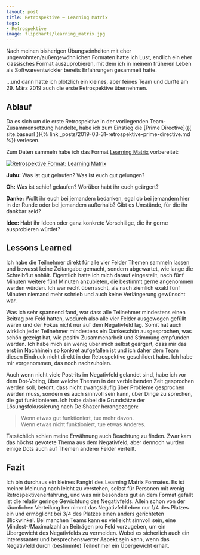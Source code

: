 ```yaml
---
layout: post
title: Retrospektive – Learning Matrix
tags:
- Retrospektive
image: flipcharts/learning_matrix.jpg
---
```


Nach meinen bisherigen Übungseinheiten mit eher ungewohnten/außergewöhnlichen
Formaten hatte ich Lust, endlich ein eher klassisches Format auszuprobieren, mit
dem ich in meinem früheren Leben als Softwareentwickler bereits Erfahrungen
gesammelt hatte.

...und dann hatte ich plötzlich ein kleines, aber feines Team und durfte am 29.
März 2019 auch die erste Retrospektive übernehmen.

## Ablauf

Da es sich um die erste Retrospektive in der vorliegenden Team-Zusammensetzung
handelte, habe ich zum Einstieg die
[Prime Directive]({{ site.baseurl }}{% link _posts/2019-03-31-retrospektive-prime-directive.md %})
verlesen.

Zum Daten sammeln habe ich das Format [Learning Matrix](https://retromat.org/de/?id=9)
vorbereitet:

[![Retrospektive Format: Learning Matrix]({{site.baseurl}}/assets/img/posts/flipcharts/learning_matrix.jpg)]({{site.baseurl}}/assets/img/posts/flipcharts/learning_matrix.jpg)

**Juhu:** Was ist gut gelaufen? Was ist euch gut gelungen?

**Oh:** Was ist schief gelaufen? Worüber habt ihr euch geärgert?

**Danke:** Wollt ihr euch bei jemandem bedanken, egal ob bei jemandem hier in
  der Runde oder bei jemandem außerhalb? Gibt es Umstände, für die ihr dankbar
  seid?

**Idee:** Habt ihr Ideen oder ganz konkrete Vorschläge, die ihr gerne
  ausprobieren würdet?

## Lessons Learned

Ich habe die Teilnehmer direkt für alle vier Felder Themen sammeln lassen und
bewusst keine Zeitangabe gemacht, sondern abgewartet, wie lange die Schreibflut
anhält. Eigentlich hatte ich mich darauf eingestellt, nach fünf Minuten weitere
fünf Minuten anzubieten, die bestimmt gerne angenommen werden würden. Ich war
recht überrascht, als nach ziemlich exakt fünf Minuten niemand mehr schrieb und
auch keine Verlängerung gewünscht war.

Was ich sehr spannend fand, war dass alle Teilnehmer mindestens einen Beitrag
pro Feld hatten, wodurch also alle vier Felder ausgewogen gefüllt waren und der
Fokus nicht nur auf dem Negativfeld lag. Somit hat auch wirklich jeder
Teilnehmer mindestens ein Dankeschön ausgesprochen, was schön gezeigt hat, wie
positiv Zusammenarbeit und Stimmung empfunden werden. Ich habe mich ein wenig
über mich selbst geärgert, dass mir das erst im Nachhinein so konkret
aufgefallen ist und ich daher dem Team diesen Eindruck nicht direkt in der
Retrospektive geschildert habe. Ich habe mir vorgenommen, das noch nachzuholen.

Auch wenn nicht viele Post-its im Negativfeld gelandet sind, habe ich vor dem
Dot-Voting, über welche Themen in der verbleibenden Zeit gesprochen werden soll,
betont, dass nicht zwangsläufig über Probleme gesprochen werden muss, sondern es
auch sinnvoll sein kann, über Dinge zu sprechen, die gut funktionieren. Ich habe
dabei die Grundsätze der Lösungsfokussierung nach De Shazer herangezogen:

> Wenn etwas gut funktioniert, tue mehr davon.<br/>
> Wenn etwas nicht funktioniert, tue etwas Anderes.

Tatsächlich schien meine Erwähnung auch Beachtung zu finden. Zwar kam das höchst
gevotete Thema aus dem Negativfeld, aber dennoch wurden einige Dots auch auf
Themen anderer Felder verteilt.

## Fazit

Ich bin durchaus ein kleines Fangirl des Learning Matrix Formates. Es ist meiner
Meinung nach leicht zu verstehen, selbst für Personen mit wenig
Retrospektivenerfahrung, und was mir besonders gut an dem Format gefällt ist die
relativ geringe Gewichtung des Negativfelds. Allein schon von der räumlichen
Verteilung her nimmt das Negativfeld eben nur 1/4 des Platzes ein und ermöglicht
bei 3/4 des Platzes einen anders gerichteten Blickwinkel. Bei manchen Teams kann
es vielleicht sinnvoll sein, eine Mindest-/Maximalzahl an Beiträgen pro Feld
vorzugeben, um ein Übergewicht des Negativfelds zu vermeiden. Wobei es
sicherlich auch ein interessanter und besprechenswerter Aspekt sein kann, wenn
das Negativfeld durch (bestimmte) Teilnehmer ein Übergewicht erhält.
